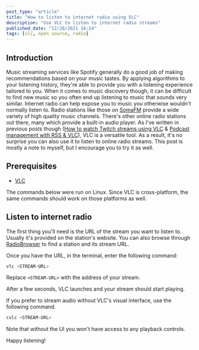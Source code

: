 ```yaml
---
post_type: "article" 
title: "How to listen to internet radio using VLC"
description: "Use VLC to listen to internet radio streams"
published_date: "12/28/2021 16:24"
tags: [vlc, open source, radio]
---
```


## Introduction

Music streaming services like Spotify generally do a good job of making recommendations based on your music tastes. By applying algorithms to your listening history, they're able to provide you with a listening experience tailored to you. When it comes to music discovery though, it can be difficult to find new music so you often end up listening to music that sounds very similar. Internet radio can help expose you to music you otherwise wouldn't normally listen to. Radio stations like those on [SomaFM](https://somafm.com/) provide a wide variety of high quality music channels. There's other online radio stations out there, many which provide a built-in audio player. As I've written in previous posts though ([How to watch Twitch streams using VLC](/posts/how-to-watch-twitch-using-vlc.html) & [Podcast management with RSS & VLC](/feed/rss-vlc-podcast-management.html)), VLC is a versatile tool. As a result, it's no surprise you can also use it to listen to online radio streams. This post is mostly a note to myself, but I encourage you to try it as well. 

## Prerequisites

- [VLC](https://www.videolan.org/index.html)

The commands below were run on Linux. Since VLC is cross-platform, the same commands should work on those platforms as well. 

## Listen to internet radio

The first thing you'll need is the URL of the stream you want to listen to. Usually it's provided on the station's website. You can also browse through [RadioBrowser](https://www.radio-browser.info/) to find a station and its stream URL.

Once you have the URL, in the terminal, enter the following command:

```bash
vlc <STREAM-URL>
```

Replace `<STREAM-URL>` with the address of your stream.

After a few seconds, VLC launches and your stream should start playing.

If you prefer to stream audio without VLC's visual interface, use the following command.

```bash
cvlc <STREAM-URL>
```

Note that without the UI you won't have access to any playback controls. 

Happy listening! 
